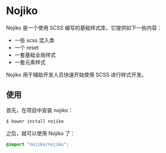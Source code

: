 Nojiko
=======

Nojiko 是一个使用 SCSS 编写的基础样式库，它提供如下一些内容：

- 一些 scss 混入类
- 一个 reset
- 一套基础全局样式
- 一套元素样式

Nojiko 用于辅助开发人员快速开始使用 SCSS 进行样式开发。

## 使用

首先，在项目中安装 nojiko：

```bash
$ bower install nojiko
```

之后，就可以使用 Nojiko 了：

```scss
@import "nojiko/nojiko";
```
